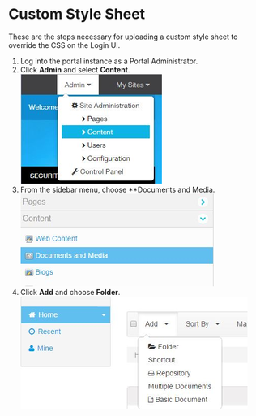 # Custom Style Sheet
These are the steps necessary for uploading a custom style sheet to override the CSS on the Login UI.

1. Log into the portal instance as a Portal Administrator.
2. Click **Admin** and select **Content**.
![](css-1.jpg)
3. From the sidebar menu, choose **Documents and Media.
![](css-2.jpg)
4. Click **Add** and choose **Folder**.
![](css-3.jpg)
